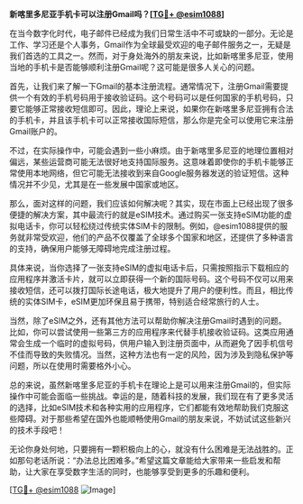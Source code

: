 **新喀里多尼亚手机卡可以注册Gmail吗？[[TG💪+ @esim1088](https://t.me/s/esim1088)]**

在当今数字化时代，电子邮件已经成为我们日常生活中不可或缺的一部分。无论是工作、学习还是个人事务，Gmail作为全球最受欢迎的电子邮件服务之一，无疑是我们首选的工具之一。然而，对于身处海外的朋友来说，比如新喀里多尼亚，使用当地的手机卡是否能够顺利注册Gmail呢？这可能是很多人关心的问题。

首先，让我们来了解一下Gmail的基本注册流程。通常情况下，注册Gmail需要提供一个有效的手机号码用于接收验证码。这个号码可以是任何国家的手机号码，只要它能够正常接收短信即可。因此，理论上来说，如果你在新喀里多尼亚拥有合法的手机卡，并且该手机卡可以正常接收国际短信，那么你是完全可以使用它来注册Gmail账户的。

不过，在实际操作中，可能会遇到一些小麻烦。由于新喀里多尼亚的地理位置相对偏远，某些运营商可能无法很好地支持国际服务。这意味着即使你的手机卡能够正常使用本地网络，但它可能无法接收到来自Google服务器发送的验证短信。这种情况并不少见，尤其是在一些发展中国家或地区。

那么，面对这样的问题，我们应该如何解决呢？其实，现在市面上已经出现了很多便捷的解决方案，其中最流行的就是eSIM技术。通过购买一张支持eSIM功能的虚拟电话卡，你可以轻松绕过传统实体SIM卡的限制。例如，@esim1088提供的服务就非常受欢迎，他们的产品不仅覆盖了全球多个国家和地区，还提供了多种语言的支持，确保用户能够无障碍地完成注册过程。

具体来说，当你选择了一张支持eSIM的虚拟电话卡后，只需按照指示下载相应的应用程序并激活卡片，就可以立即获得一个新的国际号码。这个号码不仅可以用来接收短信，还可以拨打国际长途电话，极大地提升了用户的便利性。而且，相比传统的实体SIM卡，eSIM更加环保且易于携带，特别适合经常旅行的人士。

当然，除了eSIM之外，还有其他方法可以帮助你解决注册Gmail时遇到的问题。比如，你可以尝试使用一些第三方的应用程序来代替手机接收验证码。这类应用通常会生成一个临时的虚拟号码，供用户输入到注册页面中，从而避免了因手机信号不佳而导致的失败情况。当然，这种方法也有一定的风险，因为涉及到隐私保护等问题，所以在使用时需要格外小心。

总的来说，虽然新喀里多尼亚的手机卡在理论上是可以用来注册Gmail的，但实际操作中可能会面临一些挑战。幸运的是，随着科技的发展，我们现在有了更多灵活的选择，比如eSIM技术和各种实用的应用程序，它们都能有效地帮助我们克服这些障碍。对于那些希望在国外也能顺畅使用Gmail的朋友来说，不妨试试这些新兴的技术手段吧！

无论你身处何地，只要拥有一颗积极向上的心，就没有什么困难是无法战胜的。正如那句老话所说：“办法总比困难多。”希望这篇文章能给大家带来一些启发和帮助，让大家在享受数字生活的同时，也能够享受到更多的乐趣和便利。

[[TG💪+ @esim1088](https://t.me/s/esim1088) ![Image](https://i.postimg.cc/4NQfJmqS/Snipaste-2025-05-13-00-14-12.png)]